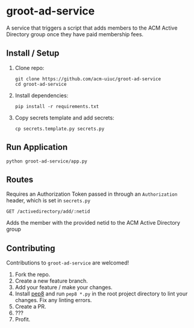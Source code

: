 # groot-ad-service
A service that triggers a script that adds members to the ACM Active Directory group once they have paid membership fees.
## Install / Setup
1. Clone repo:

    ```
    git clone https://github.com/acm-uiuc/groot-ad-service
    cd groot-ad-service
    ```

2. Install dependencies:

    ```
    pip install -r requirements.txt
    ```

3. Copy secrets template and add secrets:

    ```
    cp secrets.template.py secrets.py
    ```

## Run Application
```
python groot-ad-service/app.py
```

## Routes
Requires an Authorization Token passed in through an `Authorization` header, which is set in `secrets.py`

`GET /activedirectory/add/:netid`

Adds the member with the provided netid to the ACM Active Directory group 

## Contributing

Contributions to `groot-ad-service` are welcomed!

1. Fork the repo.
2. Create a new feature branch.
3. Add your feature / make your changes.
4. Install [pep8](https://pypi.python.org/pypi/pep8) and run `pep8 *.py` in the root project directory to lint your changes. Fix any linting errors.
5. Create a PR.
6. ???
7. Profit.
